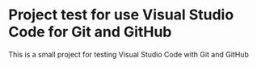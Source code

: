 # Project test for use Visual Studio Code for Git and GitHub
This is a small project for testing Visual Studio Code with Git and GitHub
